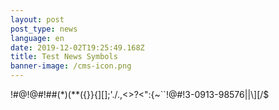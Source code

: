```yaml
---
layout: post
post_type: news
language: en
date: 2019-12-02T19:25:49.168Z
title: Test News Symbols
banner-image: /cms-icon.png
---
```

!#@!@#!##$%^%*^&*^*^&^#%#$(*)(**({}}{][];'./.,<>?<":{~``!@#!3-0913-98576||\\][/$
